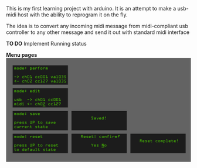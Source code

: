 This is my first learning project with arduino. 
It is an attempt to make a usb-midi host with the ability to reprogram it on the fly.

The idea is to convert any incoming midi message from midi-compliant usb controller to any other message and send it out with standard midi interface

**TO DO**
Implement Running status

**Menu pages**
![Sketch](docs/screen_layout.png)

